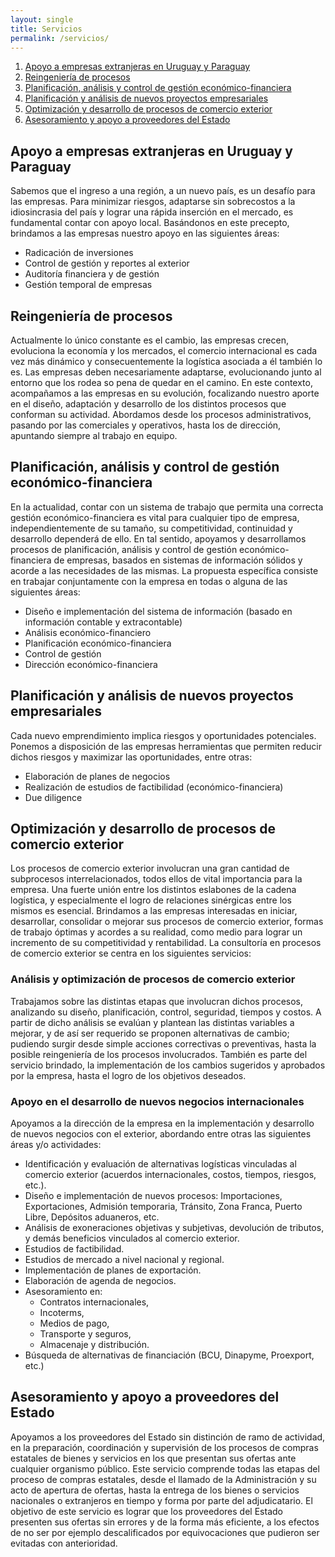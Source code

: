```yaml
---
layout: single
title: Servicios
permalink: /servicios/
---
```


1. [Apoyo a empresas extranjeras en Uruguay y Paraguay](#apoyo-a-empresas-extranjeras-en-uruguay-y-paraguay)
2. [Reingeniería de procesos](#reingeniería-de-procesos)
3. [Planificación, análisis y control de gestión económico-financiera](#planificación-análisis-y-control-de-gestión-económico-financiera)
4. [Planificación y análisis de nuevos proyectos empresariales](#planificación-y-análisis-de-nuevos-proyectos-empresariales)
5. [Optimización y desarrollo de procesos de comercio exterior](#optimización-y-desarrollo-de-procesos-de-comercio-exterior)
6. [Asesoramiento y apoyo a proveedores del Estado](#asesoramiento-y-apoyo-a-proveedores-del-estado)

## 	Apoyo a empresas extranjeras en Uruguay y Paraguay

Sabemos que el ingreso a una región, a un nuevo país, es un desafío para las empresas. Para minimizar riesgos, adaptarse sin sobrecostos a la idiosincrasia del país y lograr una rápida inserción en el mercado, es fundamental contar con apoyo local. Basándonos en este precepto, brindamos a las empresas nuestro apoyo en las siguientes áreas:

- Radicación de inversiones
- Control de gestión y reportes al exterior
- Auditoría financiera y de gestión
- Gestión temporal de empresas

## Reingeniería de procesos

Actualmente lo único constante es el cambio, las empresas crecen, evoluciona la economía y los mercados, el comercio internacional es cada vez más dinámico y consecuentemente la logística asociada a él también lo es. Las empresas deben necesariamente adaptarse, evolucionando junto al entorno que los rodea so pena de quedar en el camino.
En este contexto, acompañamos a las empresas en su evolución, focalizando nuestro aporte en el diseño, adaptación y desarrollo de los distintos procesos que conforman su actividad. Abordamos desde los procesos administrativos, pasando por las comerciales y operativos, hasta los de dirección, apuntando siempre al trabajo en equipo.

## 	Planificación, análisis y control de gestión económico-financiera

En la actualidad, contar con un sistema de trabajo que permita una correcta gestión económico-financiera es vital para cualquier tipo de empresa, independientemente de su tamaño, su competitividad, continuidad y desarrollo dependerá de ello.
En tal sentido, apoyamos y desarrollamos procesos de planificación, análisis y control de gestión económico-financiera de empresas, basados en sistemas de información sólidos y acorde a las necesidades de las mismas. La propuesta específica consiste en trabajar conjuntamente con la empresa en todas o alguna de las siguientes áreas:

- Diseño e implementación del sistema de información (basado en información contable y extracontable)
- Análisis económico-financiero
- Planificación económico-financiera
- Control de gestión
- Dirección económico-financiera

## Planificación y análisis de nuevos proyectos empresariales

Cada nuevo emprendimiento implica riesgos y oportunidades potenciales. Ponemos a disposición de las empresas herramientas que permiten reducir dichos riesgos y maximizar las oportunidades, entre otras:
 
- Elaboración de planes de negocios
- Realización de estudios de factibilidad (económico-financiera)
- Due diligence


## 	Optimización y desarrollo de procesos de comercio exterior

Los procesos de comercio exterior involucran una gran cantidad de subprocesos interrelacionados, todos ellos de vital importancia para la empresa. Una fuerte unión entre los distintos eslabones de la cadena logística, y especialmente el logro de relaciones sinérgicas entre los mismos es esencial.
Brindamos a las empresas interesadas en iniciar, desarrollar, consolidar o mejorar sus procesos de comercio exterior, formas de trabajo óptimas y acordes a su realidad, como medio para lograr un incremento de su competitividad y rentabilidad. La consultoría en procesos de comercio exterior se centra en los siguientes servicios:

### Análisis y optimización de procesos de comercio exterior

Trabajamos sobre las distintas etapas que involucran dichos procesos, analizando su diseño, planificación, control, seguridad, tiempos y costos. A partir de dicho análisis se evalúan y plantean las distintas variables a mejorar, y de así ser requerido se proponen alternativas de cambio; pudiendo surgir desde simple acciones correctivas o preventivas, hasta la posible reingeniería de los procesos involucrados. También es parte del servicio brindado, la implementación de los cambios sugeridos y aprobados por la empresa, hasta el logro de los objetivos deseados.
 
### Apoyo en el desarrollo de nuevos negocios internacionales

Apoyamos a la dirección de la empresa en la implementación y desarrollo de nuevos negocios con el exterior, abordando entre otras las siguientes áreas y/o actividades:
- Identificación y evaluación de alternativas logísticas vinculadas al comercio exterior (acuerdos internacionales, costos, tiempos, riesgos, etc.).
- Diseño e implementación de nuevos procesos: Importaciones, Exportaciones, Admisión temporaria, Tránsito, Zona Franca, Puerto Libre, Depósitos aduaneros, etc.
- Análisis de exoneraciones objetivas y subjetivas, devolución de tributos, y demás beneficios vinculados al comercio exterior.
- Estudios de factibilidad.
- Estudios de mercado a nivel nacional y regional.
- Implementación de planes de exportación.
- Elaboración de agenda de negocios.
- Asesoramiento en:
  - Contratos internacionales,
  - Incoterms,
  - Medios de pago,
  - Transporte y seguros,
  - Almacenaje y distribución.
- Búsqueda de alternativas de financiación (BCU, Dinapyme, Proexport, etc.)

## Asesoramiento y apoyo a proveedores del Estado

Apoyamos a los proveedores del Estado sin distinción de ramo de actividad, en la preparación, coordinación y supervisión de los procesos de compras estatales de bienes y servicios en los que presentan sus ofertas ante cualquier organismo público.
Este servicio comprende todas las etapas del proceso de compras estatales, desde el llamado de la Administración y su acto de apertura de ofertas, hasta la entrega de los bienes o servicios nacionales o extranjeros en tiempo y forma por parte del adjudicatario.
El objetivo de este servicio es lograr que los proveedores del Estado presenten sus ofertas sin errores y de la forma más eficiente, a los efectos de no ser por ejemplo descalificados por equivocaciones que pudieron ser evitadas con anterioridad.

